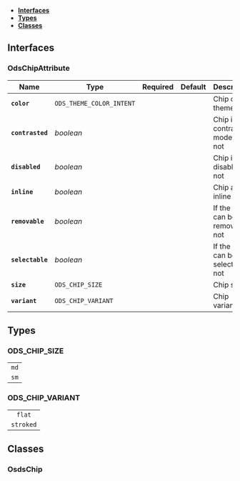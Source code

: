 * [**Interfaces**](#interfaces)
* [**Types**](#types)
* [**Classes**](#classes)

## Interfaces

### OdsChipAttribute
|Name | Type | Required | Default | Description|
|---|---|:---:|---|---|
|**`color`** | `ODS_THEME_COLOR_INTENT` |  |  | Chip color theme|
|**`contrasted`** | _boolean_ |  |  | Chip is in contrasterd mode or not|
|**`disabled`** | _boolean_ |  |  | Chip is disabled or not|
|**`inline`** | _boolean_ |  |  | Chip as inline|
|**`removable`** | _boolean_ |  |  | If the chip can be removed or not|
|**`selectable`** | _boolean_ |  |  | If the chip can be selected or not|
|**`size`** | `ODS_CHIP_SIZE` |  |  | Chip size|
|**`variant`** | `ODS_CHIP_VARIANT` |  |  | Chip variant|

## Types

### ODS_CHIP_SIZE
|  |
|:---:|
| `md` |
| `sm` |

### ODS_CHIP_VARIANT
|  |
|:---:|
| `flat` |
| `stroked` |

## Classes

### OsdsChip